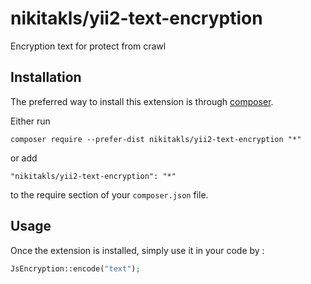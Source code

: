 nikitakls/yii2-text-encryption
=============================
Encryption text for protect from crawl

Installation
------------

The preferred way to install this extension is through [composer](http://getcomposer.org/download/).

Either run

```
composer require --prefer-dist nikitakls/yii2-text-encryption "*"
```

or add

```
"nikitakls/yii2-text-encryption": "*"
```

to the require section of your `composer.json` file.

Usage
-----

Once the extension is installed, simply use it in your code by  :


```php
JsEncryption::encode("text");
```